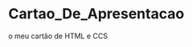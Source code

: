 # Cartao_De_Apresentacao
o meu cartão de HTML e CCS

<img scr=https://tichaneves.github.io/Cartao_De_Apresentacao/cartaoapresentacao.html>
